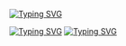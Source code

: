 [![Typing SVG](https://readme-typing-svg.demolab.com/?multiline=true&duration=1000&pause=1500&width=1000&height=150&lines=Hello+Earthlings;I'm+Javier;Programmer+by+day;+Cosmos+traveler+by+TypeError:+object+'space-time-continuum'+not+callable)](https://git.io/typing-svg)

[![Typing SVG](https://readme-typing-svg.demolab.com/?background=FFFFFF&color=000000&vCenter=true&center=true&duration=1000&pause=2000&height=30&width=210&lines=Programmer+by+day)](https://git.io/typing-svg)
[![Typing SVG](https://readme-typing-svg.demolab.com/?background=000000&color=FFFFFF&vCenter=true&center=true&duration=1000&pause=2000&height=30&width=300&lines=Cosmos+traveler+by+night)](https://git.io/typing-svg)
<!--
**Pankeking/Pankeking** is a ✨ _special_ ✨ repository because its `README.md` (this file) appears on your GitHub profile.

Here are some ideas to get you started:

- 🔭 I’m currently working on ...
- 🌱 I’m currently learning ...
- 👯 I’m looking to collaborate on ...
- 🤔 I’m looking for help with ...
- 💬 Ask me about ...
- 📫 How to reach me: ...
- 😄 Pronouns: ...
- ⚡ Fun fact: ...
-->
